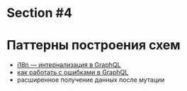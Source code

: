 # Section #4

# Паттерны построения схем

- [i18n — интернализация в GraphQL](https://github.com/nodkz/conf-talks/tree/master/particles/graphql/i18n/README.md)
- [как работать с ошибками в GraphQL](https://github.com/nodkz/conf-talks/tree/master/particles/graphql/errors/README.md)
- расширенное получение данных после мутации